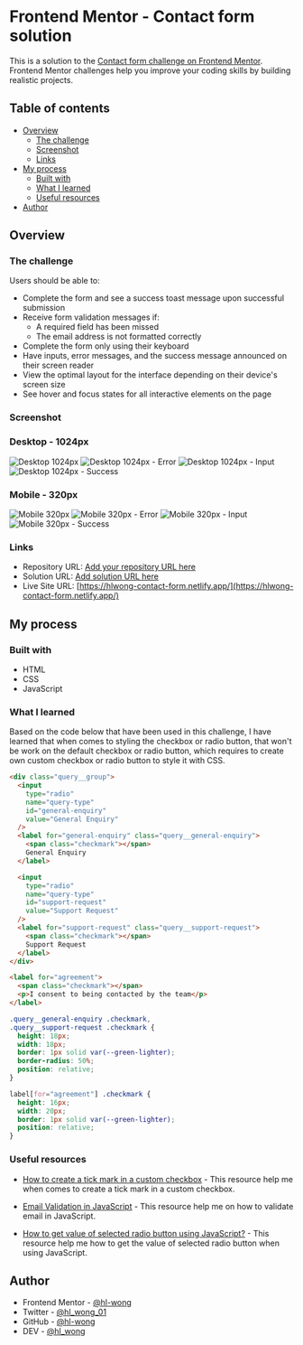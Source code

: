 # Frontend Mentor - Contact form solution

This is a solution to the [Contact form challenge on Frontend Mentor](https://www.frontendmentor.io/challenges/contact-form--G-hYlqKJj). Frontend Mentor challenges help you improve your coding skills by building realistic projects.

## Table of contents

- [Overview](#overview)
  - [The challenge](#the-challenge)
  - [Screenshot](#screenshot)
  - [Links](#links)
- [My process](#my-process)
  - [Built with](#built-with)
  - [What I learned](#what-i-learned)
  - [Useful resources](#useful-resources)
- [Author](#author)

## Overview

### The challenge

Users should be able to:

- Complete the form and see a success toast message upon successful submission
- Receive form validation messages if:
  - A required field has been missed
  - The email address is not formatted correctly
- Complete the form only using their keyboard
- Have inputs, error messages, and the success message announced on their screen reader
- View the optimal layout for the interface depending on their device's screen size
- See hover and focus states for all interactive elements on the page

### Screenshot

### Desktop - 1024px

![Desktop 1024px](./screenshots/desktop-1024px.png)
![Desktop 1024px - Error](./screenshots/desktop-1024px-error.png)
![Desktop 1024px - Input](./screenshots/desktop-1024px-input.png)
![Desktop 1024px - Success](./screenshots/desktop-1024px-success.png)

### Mobile - 320px

![Mobile 320px](./screenshots/mobile-320px.png)
![Mobile 320px - Error](./screenshots/mobile-320px-error.png)
![Mobile 320px - Input](./screenshots/mobile-320px-input.png)
![Mobile 320px - Success](./screenshots/mobile-320px-success.png)

### Links

- Repository URL: [Add your repository URL here](https://your-repository-url.com)
- Solution URL: [Add solution URL here](https://your-solution-url.com)
- Live Site URL: [https://hlwong-contact-form.netlify.app/](https://hlwong-contact-form.netlify.app/)

## My process

### Built with

- HTML
- CSS
- JavaScript

### What I learned

Based on the code below that have been used in this challenge, I have learned that when comes to styling the checkbox or radio button, that won't be work on the default checkbox or radio button, which requires to create own custom checkbox or radio button to style it with CSS.

```html
<div class="query__group">
  <input
    type="radio"
    name="query-type"
    id="general-enquiry"
    value="General Enquiry"
  />
  <label for="general-enquiry" class="query__general-enquiry">
    <span class="checkmark"></span>
    General Enquiry
  </label>

  <input
    type="radio"
    name="query-type"
    id="support-request"
    value="Support Request"
  />
  <label for="support-request" class="query__support-request">
    <span class="checkmark"></span>
    Support Request
  </label>
</div>

<label for="agreement">
  <span class="checkmark"></span>
  <p>I consent to being contacted by the team</p>
</label>
```

```css
.query__general-enquiry .checkmark,
.query__support-request .checkmark {
  height: 18px;
  width: 18px;
  border: 1px solid var(--green-lighter);
  border-radius: 50%;
  position: relative;
}

label[for="agreement"] .checkmark {
  height: 16px;
  width: 20px;
  border: 1px solid var(--green-lighter);
  position: relative;
}
```

### Useful resources

- [How to create a tick mark in a custom checkbox](https://stackoverflow.com/questions/43520218/how-to-create-a-tick-mark-in-a-custom-checkbox) - This resource help me when comes to create a tick mark in a custom checkbox.

- [Email Validation in JavaScript](https://www.codeproject.com/Tips/492632/Email-Validation-in-JavaScript) - This resource help me on how to validate email in JavaScript.

- [How to get value of selected radio button using JavaScript?](https://www.geeksforgeeks.org/how-to-get-value-of-selected-radio-button-using-javascript/) - This resource help me how to get the value of selected radio button when using JavaScript.

## Author

- Frontend Mentor - [@hl-wong](https://www.frontendmentor.io/profile/hl-wong)
- Twitter - [@hl_wong_01](https://x.com/hl_wong_01)
- GitHub - [@hl-wong](https://github.com/hl-wong)
- DEV - [@hl_wong](https://dev.to/hl_wong)
